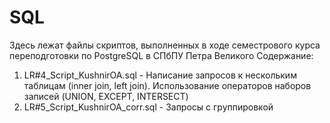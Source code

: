 # SQL
Здесь лежат файлы скриптов, выполненных в ходе семестрового курса переподготовки по PostgreSQL в СПбПУ Петра Великого
Содержание:
1. LR#4_Script_KushnirOA.sql - Написание запросов к нескольким таблицам (inner join, left join). Использование операторов наборов записей (UNION, EXCEPT, INTERSECT)
2. LR#5_Script_KushnirOA_corr.sql - Запросы с группировкой
